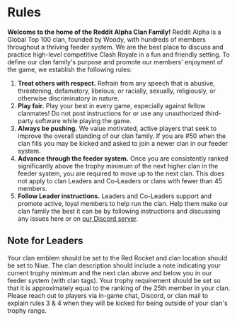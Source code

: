 # Rules

**Welcome to the home of the Reddit Alpha Clan Family!** Reddit Alpha is a Global Top 100 clan, founded by Woody, with hundreds of members throughout a thriving feeder system. We are the best place to discuss and practice high-level competitive Clash Royale in a fun and friendly setting. To define our clan family's purpose and promote our members' enjoyment of the game, we establish the following rules:

1. **Treat others with respect.** Refrain from any speech that is abusive, threatening, defamatory, libelous; or racially, sexually, religiously, or otherwise discriminatory in nature.
2. **Play fair.** Play your best in every game, especially against fellow clanmates! Do not post instructions for or use any unauthorized third-party software while playing the game.
3. **Always be pushing.** We value motivated, active players that seek to improve the overall standing of our clan family. If you are \#50 when the clan fills you may be kicked and asked to join a newer clan in our feeder system.
4. **Advance through the feeder system.** Once you are consistently ranked significantly above the trophy minimum of the next higher clan in the feeder system, you are required to move up to the next clan. This does not apply to clan Leaders and Co-Leaders or clans with fewer than 45 members.
5. **Follow Leader instructions.** Leaders and Co-Leaders support and promote active, loyal members to help run the clan. Help them make our clan family the best it can be by following instructions and discussing any issues here or on [our Discord server](http://discord.gg/racf).

## Note for Leaders

Your clan emblem should be set to the Red Rocket and clan location should be set to Niue. The clan description should include a note indicating your current trophy minimum and the next clan above and below you in our feeder system (with clan tags). Your trophy requirement should be set so that it is approximately equal to the ranking of the 25th member in your clan. Please reach out to players via in-game chat, Discord, or clan mail to explain rules 3 & 4 when they will be kicked for being outside of your clan's trophy range.
